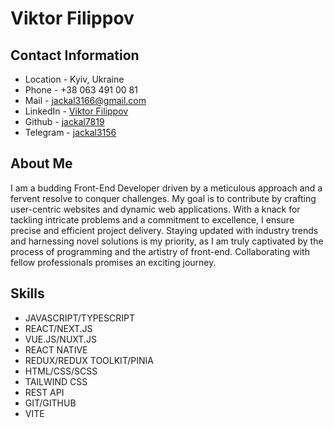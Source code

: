 # Viktor Filippov

## Contact Information

- Location - Kyiv, Ukraine
- Phone - +38 063 491 00 81
- Mail - <jackal3166@gmail.com>
- LinkedIn - [Viktor Filippov](https://linkedin.com/viktor-filippov)
- Github - [jackal7819](github.com/jackal7819)
- Telegram - [jackal3156](telegram.me/jackal3156)

## About Me

I am a budding Front-End Developer driven by a meticulous approach and a fervent resolve to conquer challenges. My goal is to contribute by crafting user-centric websites and dynamic web applications. With a knack for tackling intricate problems and a commitment to excellence, I ensure precise and efficient project delivery. Staying updated with industry trends and harnessing novel solutions is my priority, as I am truly captivated by the process of programming and the artistry of front-end. Collaborating with fellow professionals promises an exciting journey.

## Skills

- JAVASCRIPT/TYPESCRIPT
- REACT/NEXT.JS
- VUE.JS/NUXT.JS
- REACT NATIVE
- REDUX/REDUX TOOLKIT/PINIA
- HTML/CSS/SCSS
- TAILWIND CSS
- REST API
- GIT/GITHUB
- VITE


